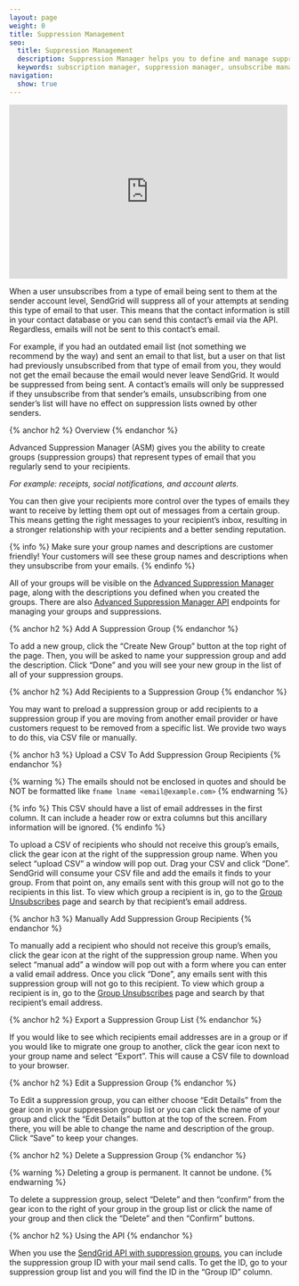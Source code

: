 ```yaml
---
layout: page
weight: 0
title: Suppression Management
seo:
  title: Suppression Management
  description: Suppression Manager helps you to define and manage suppression groups to keep you out of the spam folder.
  keywords: subscription manager, suppression manager, unsubscribe manager, unsubscribe manager
navigation:
  show: true
---
```


<iframe src="https://player.vimeo.com/video/130486946" width="500" height="312" frameborder="0" webkitallowfullscreen mozallowfullscreen allowfullscreen></iframe>

When a user unsubscribes from a type of email being sent to them at the sender account level, SendGrid will suppress all of your attempts at sending this type of email to that user. This means that the contact information is still in your contact database or you can send this contact’s email via the API. Regardless, emails will not be sent to this contact’s email.

For example, if you had an outdated email list (not something we recommend by the way) and sent an email to that list, but a user on that list had previously unsubscribed from that type of email from you, they would not get the email because the email would never leave SendGrid. It would be suppressed from being sent. A contact’s emails will only be suppressed if they unsubscribe from that sender’s emails, unsubscribing from one sender’s list will have no effect on suppression lists owned by other senders.

{% anchor h2 %}
Overview
{% endanchor %}

Advanced Suppression Manager (ASM) gives you the ability to create groups (suppression groups) that represent types of email that you regularly send to your recipients.

*For example: receipts, social notifications, and account alerts.*

You can then give your recipients more control over the types of emails they want to receive by letting them opt out of messages from a certain group. This means getting the right messages to your recipient’s inbox, resulting in a stronger relationship with your recipients and a better sending reputation.

{% info %}
Make sure your group names and descriptions are customer friendly! Your customers will see these group names and descriptions when they unsubscribe from your emails.
{% endinfo %}

All of your groups will be visible on the [Advanced Suppression Manager]({{site.app_url}}/suppressions/advanced_suppression_manager) page, along with the descriptions you defined when you created the groups.  There are also [Advanced Suppression Manager API]({{root_url}}/API_Reference/Web_API_v3/Advanced_Suppression_Manager/index.html) endpoints for managing your groups and suppressions.

{% anchor h2 %}
Add A Suppression Group
{% endanchor %}

To add a new group, click the “Create New Group” button at the top right of the page. Then, you will be asked to name your suppression group and add the description. Click “Done” and you will see your new group in the list of all of your suppression groups.

{% anchor h2 %}
Add Recipients to a Suppression Group
{% endanchor %}

You may want to preload a suppression group or add recipients to a suppression group if you are moving from another email provider or have customers request to be removed from a specific list. We provide two ways to do this, via CSV file or manually.

{% anchor h3 %}
Upload a CSV To Add Suppression Group Recipients
{% endanchor %}

{% warning %}
The emails should not be enclosed in quotes and should be NOT be formatted like `fname lname <email@example.com>`
{% endwarning %}

{% info %}
This CSV should have a list of email addresses in the first column. It can include a header row or extra columns but this ancillary information will be ignored.
{% endinfo %}

To upload a CSV of recipients who should not receive this group’s emails, click the gear icon at the right of the suppression group name. When you select “upload CSV” a window will pop out. Drag your CSV and click “Done”. SendGrid will consume your CSV file and add the emails it finds to your group. From that point on, any emails sent with this group will not go to the recipients in this list. To view which group a recipient is in, go to the [Group Unsubscribes]({{site.app_url}}/suppressions/group_unsubscribes) page and search by that recipient’s email address.

{% anchor h3 %}
Manually Add Suppression Group Recipients
{% endanchor %}

To manually add a recipient who should not receive this group’s emails, click the gear icon at the right of the suppression group name. When you select “manual add” a window will pop out with a form where you can enter a valid email address. Once you click “Done”, any emails sent with this suppression group will not go to this recipient.  To view which group a recipient is in, go to the [Group Unsubscribes]({{site.app_url}}/suppressions/group_unsubscribes) page and search by that recipient’s email address.

{% anchor h2 %}
Export a Suppression Group List
{% endanchor %}

If you would like to see which recipients email addresses are in a group or if you would like to migrate one group to another, click the gear icon next to your group name and select “Export”. This will cause a CSV file to download to your browser.

{% anchor h2 %}
Edit a Suppression Group
{% endanchor %}

To Edit a suppression group, you can either choose “Edit Details” from the gear icon in your suppression group list or you can click the name of your group and click the “Edit Details” button at the top of the screen. From there, you will be able to change the name and description of the group. Click “Save” to keep your changes.

{% anchor h2 %}
Delete a Suppression Group
{% endanchor %}

{% warning %}
Deleting a group is permanent. It cannot be undone.
{% endwarning %}

To delete a suppression group, select “Delete” and then “confirm” from the gear icon to the right of your group in the group list or click the name of your group and then click the “Delete” and then “Confirm” buttons.

{% anchor h2 %}
Using the API
{% endanchor %}

When you use the [SendGrid API with suppression groups]({{root_url}}/API_Reference/Web_API_v3/Advanced_Suppression_Manager/index.html), you can include the suppression group ID with your mail send calls. To get the ID, go to your suppression group list and you will find the ID in the “Group ID” column.

